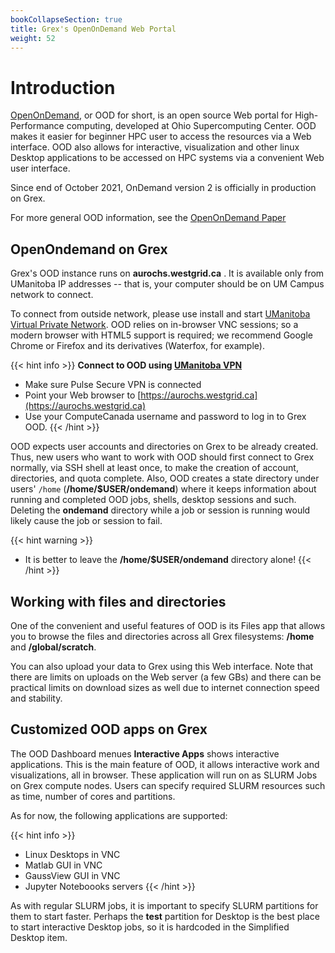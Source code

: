 ```yaml
---
bookCollapseSection: true
title: Grex's OpenOnDemand Web Portal
weight: 52
---
```


# Introduction

[OpenOnDemand](https://openondemand.org/), or OOD for short, is an open source Web portal for High-Performance computing, developed at Ohio Supercomputing Center. OOD makes it easier for beginner HPC user to access the resources via a Web interface. OOD also allows for interactive, visualization and other linux Desktop applications to be accessed on HPC systems via a convenient Web user interface.

Since end of October 2021, OnDemand version 2 is officially in production  on Grex. 

For more general OOD information, see the [OpenOnDemand Paper](https://joss.theoj.org/papers/10.21105/joss.00622)

## OpenOndemand on Grex 

Grex's OOD instance runs on **aurochs.westgrid.ca** . It is available only from UManitoba IP addresses -- that is, your computer should be on UM Campus network to connect. 

To connect from outside network, please use install and start [UManitoba Virtual Private Network](https://umanitoba.ca/computing/ist/connect/virtualpn.html). OOD relies on in-browser VNC sessions; so a modern browser with HTML5 support is required; we recommend Google Chrome or Firefox and its derivatives (Waterfox, for example).

{{< hint info >}}
**Connect to OOD using [UManitoba VPN](https://umanitoba.ca/computing/ist/connect/virtualpn.html)**  
 - Make sure Pulse Secure VPN is connected
 - Point your Web browser to [https://aurochs.westgrid.ca](https://aurochs.westgrid.ca) 
 - Use your ComputeCanada username and password to log in to Grex OOD.
{{< /hint >}}

<!--
When connected, you will see the following screen with the current Grex Message-of-the-day (MOTD):
![](ood-frontpage.jpg)
-->

OOD expects user accounts and directories on Grex to be already created. Thus, new users who want to work with OOD should first connect to Grex normally, via SSH shell at least once, to make the creation of account, directories, and quota complete. Also, OOD creates a state directory under users' ``/home`` (__/home/$USER/ondemand__) where it keeps information about running and completed OOD jobs, shells, desktop sessions and such. Deleting the __ondemand__ directory while a job or session is running would likely cause the job or session to fail.

{{< hint warning >}}
 - It is better to leave the __/home/$USER/ondemand__ directory alone!
{{< /hint >}}

## Working with files and directories

One of the convenient and useful features of OOD is its Files app that allows you to browse the files and directories
across all Grex filesystems: __/home__ and __/global/scratch__. 

<!--
![](ood-files.png)
-->

You can also upload your data to Grex using this Web interface. Note that there are limits on uploads on the Web server (a few GBs) and there can be practical limits on download sizes as well due to internet connection speed and stability.

## Customized OOD apps on Grex

The OOD Dashboard menues __Interactive Apps__ shows interactive applications. This is the main feature of OOD, it allows interactive work and visualizations, all in browser. These application will run on as SLURM Jobs on Grex compute nodes. Users can specify required SLURM resources such as time, number of cores and partitions.

<!--
![](ood-applications.jpg)
-->

As for now, the following applications are supported:

{{< hint info >}}
 - Linux Desktops in VNC
 - Matlab GUI in VNC
 - GaussView GUI in VNC
 - Jupyter Noteboooks servers
{{< /hint >}}

As with regular SLURM jobs, it is important to specify SLURM partitions for them to start faster. Perhaps the __test__ partition for Desktop is the best place to start interactive Desktop jobs, so it is hardcoded in the Simplified Desktop item.
 

